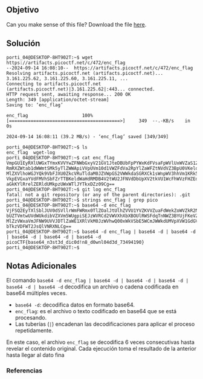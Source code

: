 ## Objetivo
Can you make sense of this file?
Download the file [here](https://artifacts.picoctf.net/c/472/enc_flag).
[](https://github.com/armandoportillo0101/Seguridad-de-Redes/blob/main/Plantilla.md#objetivo)
## Solución
```
porti_04@DESKTOP-8HT902T:~$ wget https://artifacts.picoctf.net/c/472/enc_flag
--2024-09-14 16:08:10--  https://artifacts.picoctf.net/c/472/enc_flag
Resolving artifacts.picoctf.net (artifacts.picoctf.net)... 3.161.225.62, 3.161.225.60, 3.161.225.11, ...
Connecting to artifacts.picoctf.net (artifacts.picoctf.net)|3.161.225.62|:443... connected.
HTTP request sent, awaiting response... 200 OK
Length: 349 [application/octet-stream]
Saving to: ‘enc_flag’

enc_flag                    100%[=========================================>]     349  --.-KB/s    in 0s

2024-09-14 16:08:11 (39.2 MB/s) - ‘enc_flag’ saved [349/349]

porti_04@DESKTOP-8HT902T:~$ ls
enc_flag  wget-log
porti_04@DESKTOP-8HT902T:~$ cat enc_flag
VmpGU1EyRXlUWGxTYmxKVVYwZFNWbGxyV21GV1JteDBUbFpPYWxKdFVsaFpWVlUxWVZaS1ZWWnVh
RmRXZWtab1dWWmtSMk5yTlZWWApiVVpUVm10d1VWZFdVa2RpYlZaWFZtNVdVZ3BpU0VKeldWUkNk
MlZXVlhoWGJYQk9VbFJXU0ZkcVRuTldaM0JZVWpGS2VWWkdaSGRXCk1sWnpWV3hhVm1KRk5XOVVW
VkpEVGxaYVdFMVhSbFZrTTBKeldWaHdRMDB4V2tWU2JFNVdDbUpXV2tkVU1WcFhWVzFHZEdWRlZs
aGkKYlRrelZERldUMkpzUWxWTlJYTkxDZz09Cg==
porti_04@DESKTOP-8HT902T:~$ git log enc_flag
fatal: not a git repository (or any of the parent directories): .git
porti_04@DESKTOP-8HT902T:~$ strings enc_flag | grep pico
porti_04@DESKTOP-8HT902T:~$ base64 -d enc_flag
VjFSQ2EyTXlSblJUV0dSVllrWmFWRmx0TlZOalJtUlhZVVU1YVZKVVZuaFdWekZoWVZkR2NrNVVX
bUZTVmtwUVdWUkdibVZXVm5WUgpiSEJzWVRCd2VWVXhXbXBOUlRWSFdqTnNWZ3BYUjFKeVZGZHdW
MlZzVWxaVmJFNW9UVVJDTlZaWE1XRlVkM0JzWVhwQ00xWkVSbE5WCmJWWkdUMVpXVW1GdGVFVlhi
bTkzVDFWT2JsQlVNRXNLCg==
porti_04@DESKTOP-8HT902T:~$ base64 -d enc_flag | base64 -d | base64 -d | base64 -d | base64 -d | base64 -d
picoCTF{base64_n3st3d_dic0d!n8_d0wnl04d3d_73494190}
porti_04@DESKTOP-8HT902T:~$
```
[](https://github.com/armandoportillo0101/Seguridad-de-Redes/blob/main/Plantilla.md#soluci%C3%B3n)

## Notas Adicionales
El comando `base64 -d enc_flag | base64 -d | base64 -d | base64 -d | base64 -d | base64 -d` decodifica un archivo o cadena codificada en base64 múltiples veces.

- `base64 -d`: decodifica datos en formato base64.
- `enc_flag`: es el archivo o texto codificado en base64 que se está procesando.
- Las tuberías (`|`) encadenan las decodificaciones para aplicar el proceso repetidamente.

En este caso, el archivo `enc_flag` se decodifica 6 veces consecutivas hasta revelar el contenido original. Cada ejecución toma el resultado de la anterior hasta llegar al dato fina
[](https://github.com/armandoportillo0101/Seguridad-de-Redes/blob/main/Plantilla.md#notas-adicionales)

### Referencias